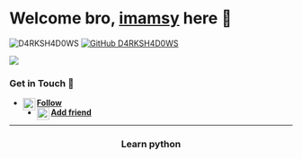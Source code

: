 # Welcome bro, [imamsy](https://wa.me/628996604524) here 🙌

![D4RKSH4D0WS](https://komarev.com/ghpvc/?username=D4RKSH4D0WS&label=Views&color=blue&style=plastic)
[![GitHub D4RKSH4D0WS](https://img.shields.io/github/followers/D4RKSH4D0WS?label=follow&style=social)](https://github.com/D4RKSH4D0WS)

[<img align="center" src="https://github-readme-stats.vercel.app/api/top-langs/?username=D4RKSH4D0WS&theme=light&hide_langs_below=1" />](https://github.com/D4RKSH4D0WS)
<!-- Buset liat raw, pasti bang jago nih -->

### Get in Touch 🔎
- [<img alt="imamsy Instagram" align="left" width="22px" src="https://cdn.jsdelivr.net/npm/simple-icons@v3/icons/instagram.svg" /> **Follow**](https://instagram.com/imamsy_404)<br />
- [<img alt="imamsy Facebook" align="left" width="22px" src="https://cdn.jsdelivr.net/npm/simple-icons@v3/icons/facebook.svg" /> **Add friend**](https://m.facebook.com/mimam.syafii.90)<br />
<!-- Mau nyontek yaaaa? Awokawok dasar anjing ya kamu -->

----------

<div align="center">
    <h3>Learn python</h3>
</div>
